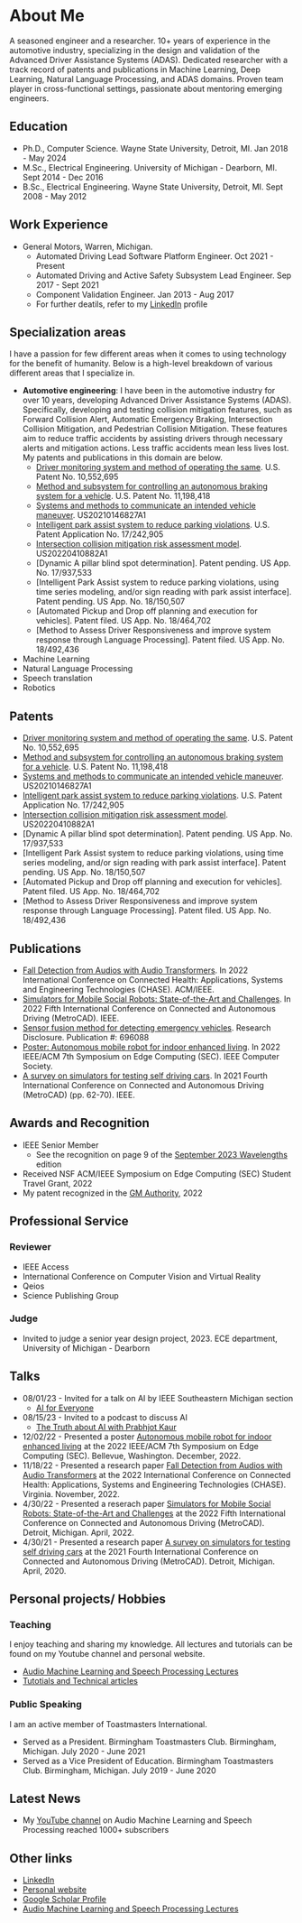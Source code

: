 # About Me
A seasoned engineer and a researcher. 10+ years of experience in the automotive industry, specializing in the design and validation of the Advanced Driver Assistance Systems (ADAS). Dedicated researcher with a track record of patents and publications in Machine Learning, Deep Learning, Natural Language Processing, and ADAS domains. 
Proven team player in cross-functional settings, passionate about mentoring emerging engineers. 

## Education
* Ph.D., Computer Science. Wayne State University, Detroit, MI. Jan 2018 - May 2024
* M.Sc., Electrical Engineering. University of Michigan - Dearborn, MI. Sept 2014 - Dec 2016
* B.Sc., Electrical Engineering. Wayne State University, Detroit, MI. Sept 2008 - May 2012

## Work Experience
* General Motors, Warren, Michigan. 
  * Automated Driving Lead Software Platform Engineer. Oct 2021 - Present
  * Automated Driving and Active Safety Subsystem Lead Engineer. Sep 2017 - Sept 2021
  * Component Validation Engineer. Jan 2013 - Aug 2017
  * For further deatils, refer to my [LinkedIn](https://www.linkedin.com/in/pkaur1/) profile
 
## Specialization areas
I have a passion for few different areas when it comes to using technology for the benefit of humanity. Below is a high-level breakdown of various different areas that I specialize in.
* **Automotive engineering**: I have been in the automotive industry for over 10 years, developing Advanced Driver Assistance Systems (ADAS). Specifically, developing and testing collision mitigation features, such as Forward Collision Alert, Automatic Emergency Braking, Intersection Collision Mitigation, and Pedestrian Collision Mitigation. These features aim to reduce traffic accidents by assisting drivers through necessary alerts and mitigation actions. Less traffic accidents mean less lives lost. My patents and publications in this domain are below.
  * [Driver monitoring system and method of operating the same](https://patents.google.com/patent/US10552695B1/en). U.S. Patent No. 10,552,695
  * [Method and subsystem for controlling an autonomous braking system for a vehicle](https://patents.google.com/patent/US11198418B2/en). U.S. Patent No. 11,198,418
  * [Systems and methods to communicate an intended vehicle maneuver](https://patents.google.com/patent/US20210146827A1/en). US20210146827A1
  * [Intelligent park assist system to reduce parking violations](https://patents.google.com/patent/US20220351622A1/en). U.S. Patent Application No. 17/242,905
  * [Intersection collision mitigation risk assessment model](https://patents.google.com/patent/US20220410882A1/en). US20220410882A1
  * [Dynamic A pillar blind spot determination]. Patent pending. US App. No. 17/937,533
  * [Intelligent Park Assist system to reduce parking violations, using time series modeling, and/or sign reading with park assist interface]. Patent pending. US App. No.	18/150,507
  * [Automated Pickup and Drop off planning and execution for vehicles]. Patent filed. US App. No. 18/464,702
  * [Method to Assess Driver Responsiveness and improve system response through Language Processing]. Patent filed. US App. No. 18/492,436
* Machine Learning
 * Natural Language Processing
 * Speech translation
* Robotics

## Patents
* [Driver monitoring system and method of operating the same](https://patents.google.com/patent/US10552695B1/en). U.S. Patent No. 10,552,695
* [Method and subsystem for controlling an autonomous braking system for a vehicle](https://patents.google.com/patent/US11198418B2/en). U.S. Patent No. 11,198,418
* [Systems and methods to communicate an intended vehicle maneuver](https://patents.google.com/patent/US20210146827A1/en). US20210146827A1
* [Intelligent park assist system to reduce parking violations](https://patents.google.com/patent/US20220351622A1/en). U.S. Patent Application No. 17/242,905
* [Intersection collision mitigation risk assessment model](https://patents.google.com/patent/US20220410882A1/en). US20220410882A1
* [Dynamic A pillar blind spot determination]. Patent pending. US App. No. 17/937,533
* [Intelligent Park Assist system to reduce parking violations, using time series modeling, and/or sign reading with park assist interface]. Patent pending. US App. No.	18/150,507
* [Automated Pickup and Drop off planning and execution for vehicles]. Patent filed. US App. No. 18/464,702
* [Method to Assess Driver Responsiveness and improve system response through Language Processing]. Patent filed. US App. No. 18/492,436

## Publications
* [Fall Detection from Audios with Audio Transformers](https://www.sciencedirect.com/science/article/abs/pii/S2352648322000745). In 
2022 International Conference on Connected Health: Applications, Systems and Engineering 
Technologies (CHASE). ACM/IEEE.
* [Simulators for Mobile Social Robots: State-of-the-Art and Challenges](https://ieeexplore.ieee.org/abstract/document/9844905). In 2022 Fifth International Conference on Connected and Autonomous Driving 
(MetroCAD). IEEE.
* [Sensor fusion method for detecting emergency vehicles](https://www.researchdisclosure.com/database/RD696088). Research Disclosure. Publication #: 696088
* [Poster: Autonomous mobile robot for indoor enhanced living](https://ieeexplore.ieee.org/abstract/document/9996796). In 
2022 IEEE/ACM 7th Symposium on Edge Computing (SEC). IEEE Computer Society.
* [A survey on simulators for testing self driving cars](https://ieeexplore.ieee.org/abstract/document/9499331). In 2021 Fourth International Conference on Connected and Autonomous Driving (MetroCAD) (pp. 
62-70). IEEE.  

## Awards and Recognition
* IEEE Senior Member
  * See the recognition on page 9 of the [September 2023 Wavelengths](https://r4.ieee.org/sem/wp-content/uploads/sites/6/2023/09/2023_09_WL.pdf) edition
* Received NSF ACM/IEEE Symposium on Edge Computing (SEC) Student Travel Grant, 2022
* My patent recognized in the [GM Authority](https://gmauthority.com/blog/2022/11/gm-files-patent-for-intelligent-park-assist-system-to-reduce-parking-violations/#:~:text=GM%20has%20filed%20a%20patent,published%20November%203rd%2C%202022.), 2022

## Professional Service
### Reviewer
* IEEE Access
* International Conference on Computer Vision and Virtual Reality
* Qeios
* Science Publishing Group

### Judge
* Invited to judge a senior year design project, 2023. ECE department, University of Michigan - Dearborn

## Talks
* 08/01/23 - Invited for a talk on AI by IEEE Southeastern Michigan section
  * [AI for Everyone](https://www.youtube.com/watch?v=7fwSLF2Q58w)
* 08/15/23 - Invited to a podcast to discuss AI 
  * [The Truth about AI with Prabhjot Kaur](https://www.youtube.com/watch?v=hLM2Wx8Df28)
* 12/02/22 - Presented a poster [Autonomous mobile robot for indoor enhanced living](https://ieeexplore.ieee.org/abstract/document/9996796) at the 2022 IEEE/ACM 7th Symposium on Edge Computing (SEC). Bellevue, Washington. December, 2022.
* 11/18/22 - Presented a research paper [Fall Detection from Audios with Audio Transformers](https://www.sciencedirect.com/science/article/abs/pii/S2352648322000745) at the 2022 International Conference on Connected Health: Applications, Systems and Engineering 
Technologies (CHASE). Virginia. November, 2022.
* 4/30/22 - Presented a reserach paper [Simulators for Mobile Social Robots: State-of-the-Art and Challenges](https://ieeexplore.ieee.org/abstract/document/9844905) at the 2022 Fifth International Conference on Connected and Autonomous Driving 
(MetroCAD). Detroit, Michigan. April, 2022.
* 4/30/21 - Presented a research paper [A survey on simulators for testing self driving cars](https://ieeexplore.ieee.org/abstract/document/9499331) at the 2021 Fourth International Conference on Connected and Autonomous Driving (MetroCAD). Detroit, Michigan. April, 2020.
    

## Personal projects/ Hobbies
### Teaching
I enjoy teaching and sharing my knowledge. All lectures and tutorials can be found on my Youtube channel and personal website.
* [Audio Machine Learning and Speech Processing Lectures](https://www.youtube.com/@prabhjotgosal2489)
* [Tutotials and Technical articles](https://prabhjotkaurgosal.com/)
### Public Speaking
I am an active member of Toastmasters International.
* Served as a President. Birmingham Toastmasters Club. Birmingham, Michigan. July 2020 - June 2021
* Served as a Vice President of Education. Birmingham Toastmasters Club. Birmingham, Michigan. July 2019 - June 2020

## Latest News
* My [YouTube channel](https://www.youtube.com/@prabhjotgosal2489) on Audio Machine Learning and Speech Processing reached 1000+ subscribers

## Other links
* [LinkedIn](https://www.linkedin.com/in/pkaur1/)
* [Personal website](https://prabhjotkaurgosal.com/)
* [Google Scholar Profile](https://scholar.google.com/citations?hl=en&user=vh9GkwUAAAAJ)
* [Audio Machine Learning and Speech Processing Lectures](https://www.youtube.com/@prabhjotgosal2489)







